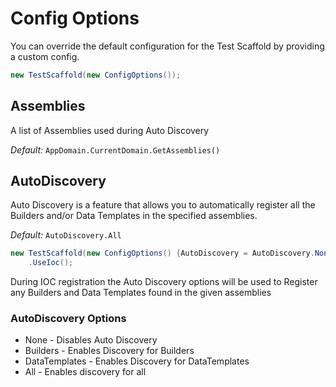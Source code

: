# Config Options
You can override the default configuration for the Test Scaffold by providing a custom config. 
```csharp
new TestScaffold(new ConfigOptions());
```

## Assemblies
A list of Assemblies used during Auto Discovery

*Default:* `AppDomain.CurrentDomain.GetAssemblies()`

## AutoDiscovery
Auto Discovery is a feature that allows you to automatically register all the Builders and/or Data Templates in the specified assemblies.

*Default:* `AutoDiscovery.All`

```csharp
new TestScaffold(new ConfigOptions() {AutoDiscovery = AutoDiscovery.None})
    .UseIoc();
```

During IOC registration the Auto Discovery options will be used to Register any Builders and Data Templates found in the given assemblies

### AutoDiscovery Options
* None - Disables Auto Discovery
* Builders - Enables Discovery for Builders
* DataTemplates - Enables Discovery for DataTemplates
* All - Enables discovery for all

###